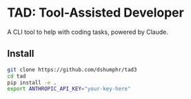 # TAD: Tool-Assisted Developer

A CLI tool to help with coding tasks, powered by Claude.

## Install
```bash
git clone https://github.com/dshumphr/tad3
cd tad
pip install -e .
export ANTHROPIC_API_KEY="your-key-here"